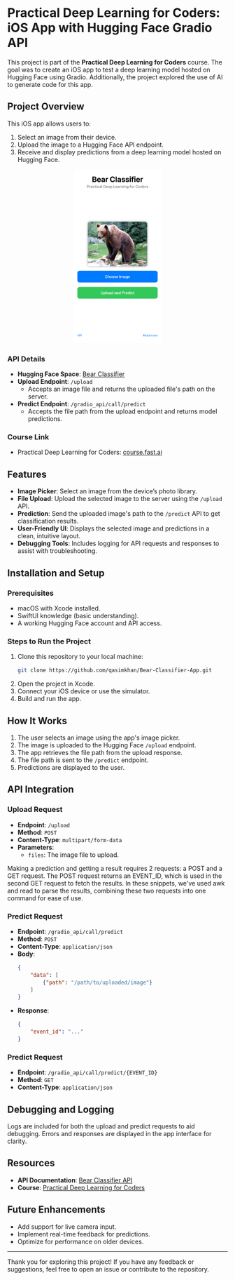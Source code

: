 # Practical Deep Learning for Coders: iOS App with Hugging Face Gradio API

This project is part of the **Practical Deep Learning for Coders** course. The goal was to create an iOS app to test a deep learning model hosted on Hugging Face using Gradio. Additionally, the project explored the use of AI to generate code for this app.

## Project Overview

This iOS app allows users to:
1. Select an image from their device.
2. Upload the image to a Hugging Face API endpoint.
3. Receive and display predictions from a deep learning model hosted on Hugging Face.

<p align="center">
  <img src="https://github.com/qasimkhan/Bear-Classifier-App/blob/7f96a5da8e158ea928d9fda36cc8182ce15d91db/bear_classifier_view.jpeg" width="200">
</p>

### API Details
- **Hugging Face Space**: [Bear Classifier](https://huggingface.co/spaces/qasimkhan001/bear_classifier)
- **Upload Endpoint**: `/upload`
  - Accepts an image file and returns the uploaded file's path on the server.
- **Predict Endpoint**: `/gradio_api/call/predict`
  - Accepts the file path from the upload endpoint and returns model predictions.

### Course Link
- Practical Deep Learning for Coders: [course.fast.ai](https://course.fast.ai/)

## Features
- **Image Picker**: Select an image from the device’s photo library.
- **File Upload**: Upload the selected image to the server using the `/upload` API.
- **Prediction**: Send the uploaded image's path to the `/predict` API to get classification results.
- **User-Friendly UI**: Displays the selected image and predictions in a clean, intuitive layout.
- **Debugging Tools**: Includes logging for API requests and responses to assist with troubleshooting.

## Installation and Setup

### Prerequisites
- macOS with Xcode installed.
- SwiftUI knowledge (basic understanding).
- A working Hugging Face account and API access.

### Steps to Run the Project
1. Clone this repository to your local machine:
   ```bash
   git clone https://github.com/qasimkhan/Bear-Classifier-App.git
   ```
2. Open the project in Xcode.
3. Connect your iOS device or use the simulator.
4. Build and run the app.

## How It Works
1. The user selects an image using the app's image picker.
2. The image is uploaded to the Hugging Face `/upload` endpoint.
3. The app retrieves the file path from the upload response.
4. The file path is sent to the `/predict` endpoint.
5. Predictions are displayed to the user.

## API Integration

### Upload Request
- **Endpoint**: `/upload`
- **Method**: `POST`
- **Content-Type**: `multipart/form-data`
- **Parameters**:
  - `files`: The image file to upload.

Making a prediction and getting a result requires 2 requests: a POST and a GET request. The POST request returns an EVENT_ID, which is used in the second GET request to fetch the results. In these snippets, we've used awk and read to parse the results, combining these two requests into one command for ease of use.

### Predict Request
- **Endpoint**: `/gradio_api/call/predict`
- **Method**: `POST`
- **Content-Type**: `application/json`
- **Body**:
  ```json
  {
      "data": [
          {"path": "/path/to/uploaded/image"}
      ]
  }
  ```
- **Response**:
  ```json
  {
      "event_id": "..."
  }
  ```
  
### Predict Request
- **Endpoint**: `/gradio_api/call/predict/{EVENT_ID}`
- **Method**: `GET`
- **Content-Type**: `application/json`

## Debugging and Logging
Logs are included for both the upload and predict requests to aid debugging. Errors and responses are displayed in the app interface for clarity.

## Resources
- **API Documentation**: [Bear Classifier API](https://huggingface.co/spaces/qasimkhan001/bear_classifier)
- **Course**: [Practical Deep Learning for Coders](https://course.fast.ai/)

## Future Enhancements
- Add support for live camera input.
- Implement real-time feedback for predictions.
- Optimize for performance on older devices.

---

Thank you for exploring this project! If you have any feedback or suggestions, feel free to open an issue or contribute to the repository.

